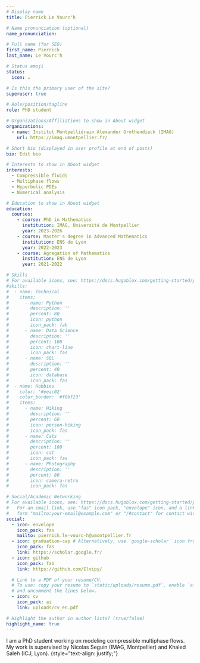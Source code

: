 ```yaml
---
# Display name
title: Pierrick Le Vourc'h

# Name pronunciation (optional)
name_pronunciation:

# Full name (for SEO)
first_name: Pierrick
last_name: Le Vourc'h

# Status emoji
status:
  icon: ☕️

# Is this the primary user of the site?
superuser: true

# Role/position/tagline
role: PhD student

# Organizations/Affiliations to show in About widget
organizations:
  - name: Institut Montpelliérain Alexander Grothendieck (IMAG)
    url: https://imag.umontpellier.fr/

# Short bio (displayed in user profile at end of posts)
bio: Edit bio

# Interests to show in About widget
interests:
  - Compressible fluids
  - Multiphase flows
  - Hyperbolic PDEs
  - Numerical analysis

# Education to show in About widget
education:
  courses:
    - course: PhD in Mathematics
      institution: IMAG, Université de Montpellier
      year: 2023-2026
    - course: Master's degree in Advanced Mathematics
      institution: ENS de Lyon
      year: 2022-2023
    - course: Agregation of Mathematics
      institution: ENS de Lyon
      year: 2021-2022

# Skills
# For available icons, see: https://docs.hugoblox.com/getting-started/page-builder/#icons
#skills:
#  - name: Technical
#    items:
#      - name: Python
#        description: ''
#        percent: 80
#        icon: python
#        icon_pack: fab
#      - name: Data Science
#        description: ''
#        percent: 100
#        icon: chart-line
#        icon_pack: fas
#      - name: SQL
#        description: ''
#        percent: 40
#        icon: database
#        icon_pack: fas
#  - name: Hobbies
#    color: '#eeac02'
#    color_border: '#f0bf23'
#    items:
#      - name: Hiking
#        description: ''
#        percent: 60
#        icon: person-hiking
#        icon_pack: fas
#      - name: Cats
#        description: ''
#        percent: 100
#        icon: cat
#        icon_pack: fas
#      - name: Photography
#        description: ''
#        percent: 80
#        icon: camera-retro
#        icon_pack: fas

# Social/Academic Networking
# For available icons, see: https://docs.hugoblox.com/getting-started/page-builder/#icons
#   For an email link, use "fas" icon pack, "envelope" icon, and a link in the
#   form "mailto:your-email@example.com" or "/#contact" for contact widget.
social:
  - icon: envelope
    icon_pack: fas
    mailto: pierrick.le-vourc-h@umontpellier.fr
  - icon: graduation-cap # Alternatively, use `google-scholar` icon from `ai` icon pack
    icon_pack: fas
    link: https://scholar.google.fr/
  - icon: github
    icon_pack: fab
    link: https://github.com/Elvipy/

  # Link to a PDF of your resume/CV.
  # To use: copy your resume to `static/uploads/resume.pdf`, enable `ai` icons in `params.yaml`,
  # and uncomment the lines below.
  - icon: cv
    icon_pack: ai
    link: uploads/cv_en.pdf

# Highlight the author in author lists? (true/false)
highlight_name: true
---
```


I am a PhD student working on modeling compressible multiphase flows. My work is supervised by Nicolas Seguin (IMAG, Montpellier) and Khaled Saleh (ICJ, Lyon).
{style="text-align: justify;"}
